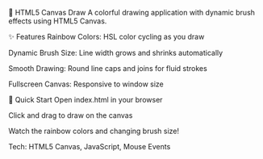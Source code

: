 🎨 HTML5 Canvas Draw
A colorful drawing application with dynamic brush effects using HTML5 Canvas.

✨ Features
Rainbow Colors: HSL color cycling as you draw

Dynamic Brush Size: Line width grows and shrinks automatically

Smooth Drawing: Round line caps and joins for fluid strokes

Fullscreen Canvas: Responsive to window size

🚀 Quick Start
Open index.html in your browser

Click and drag to draw on the canvas

Watch the rainbow colors and changing brush size!

Tech: HTML5 Canvas, JavaScript, Mouse Events
